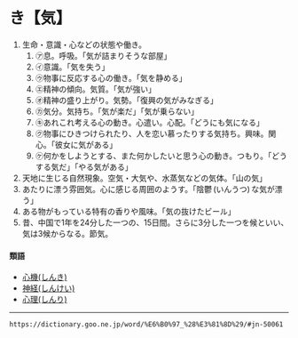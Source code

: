 # き【気】

1.  生命・意識・心などの状態や働き。    
    1.  ㋐息。呼吸。「気が詰まりそうな部屋」        
    2.  ㋑意識。「気を失う」        
    3.  ㋒物事に反応する心の働き。「気を静める」        
    4.  ㋓精神の傾向。気質。「気が強い」        
    5.  ㋔精神の盛り上がり。気勢。「復興の気がみなぎる」        
    6.  ㋕気分。気持ち。「気が楽だ」「気が乗らない」        
    7.  ㋖あれこれ考える心の動き。心遣い。心配。「どうにも気になる」        
    8.  ㋗物事にひきつけられたり、人を恋い慕ったりする気持ち。興味。関心。「彼女に気がある」        
    9.  ㋘何かをしようとする、また何かしたいと思う心の動き。つもり。「どうする気だ」「やる気がある」
2. 天地に生じる自然現象。空気・大気や、水蒸気などの気体。「山の気」
3. あたりに漂う雰囲気。心に感じる周囲のようす。「陰鬱 (いんうつ) な気が漂う」
4. ある物がもっている特有の香りや風味。「気の抜けたビール」
5. 昔、中国で1年を24分した一つの、15日間。さらに3分した一つを候といい、気は3候からなる。節気。
    

#### 類語

-   [心機(しんき)](https://dictionary.goo.ne.jp/word/%E5%BF%83%E6%A9%9F/#jn-113613)
-   [神経(しんけい)](https://dictionary.goo.ne.jp/word/%E7%A5%9E%E7%B5%8C/#jn-113871)
-   [心理(しんり)](https://dictionary.goo.ne.jp/word/%E5%BF%83%E7%90%86/#jn-115908)

---
`https://dictionary.goo.ne.jp/word/%E6%B0%97_%28%E3%81%8D%29/#jn-50061`